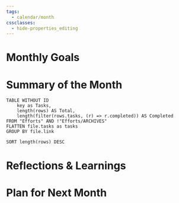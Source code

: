 ```yaml
---
tags:
  - calendar/month
cssclasses:
  - hide-properties_editing
---
```




# Monthly Goals


# Summary of the Month

```dataview
TABLE WITHOUT ID
	key as Tasks,
	length(rows) AS Total,
	length(filter(rows.tasks, (r) => r.completed)) AS Completed
FROM "Efforts" AND !"Efforts/ARCHIVES"
FLATTEN file.tasks as tasks
GROUP BY file.link

SORT length(rows) DESC
```

# Reflections & Learnings


# Plan for Next Month

